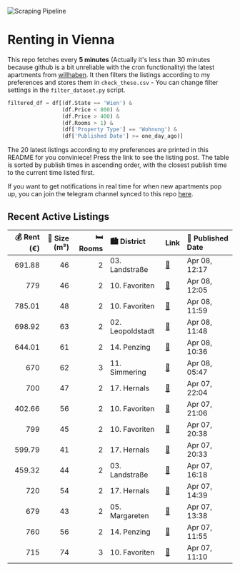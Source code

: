 ![Scraping Pipeline](https://github.com/AthomsG/renting-in-vienna/actions/workflows/run_pipeline.yml/badge.svg)


# Renting in Vienna

This repo fetches every **5 minutes** (Actually it's less than 30 minutes because github is a bit unreliable with the cron functionality) the latest apartments from [willhaben](https://www.willhaben.at/).
It then filters the listings according to my preferences and stores them in `check_these.csv` - You can change filter settings in the `filter_dataset.py` script.

```python
filtered_df = df[(df.State == 'Wien') & 
                 (df.Price < 800) &
                 (df.Price > 400) &
                 (df.Rooms > 1) &
                 (df['Property Type'] == 'Wohnung') &
                 (df['Published Date'] >= one_day_ago)]
```

The 20 latest listings according to my preferences are printed in this README for you conviniece! Press the link to see the listing post.
The table is sorted by publish times in ascending order, with the closest publish time to the current time listed first.

If you want to get notifications in real time for when new apartments pop up, you can join the telegram channel synced to this repo [here](https://t.me/+1HPAYOf5BSsyNTlk).

## Recent Active Listings

|   💰 Rent (€) |   📏 Size (m²) |   🛏️ Rooms | 🏙️ District      | Link                                                                                                                                                                                                                     | 📅 Published Date   |
|-------------:|--------------:|-----------:|:-----------------|:-------------------------------------------------------------------------------------------------------------------------------------------------------------------------------------------------------------------------|:-------------------|
|       691.88 |            46 |          2 | 03. Landstraße   | [🔗](https://www.willhaben.at/iad/immobilien/d/mietwohnungen/wien/wien-1030-landstra%C3%9Fe/kleines-wohlf%C3%BChlnest-im-hofgeb%C3%A4ude%21-1775548477/)                                                                  | Apr 08, 12:17      |
|       779    |            46 |          2 | 10. Favoriten    | [🔗](https://www.willhaben.at/iad/immobilien/d/mietwohnungen/wien/wien-1100-favoriten/traumhafte-2-zimmer-wohnung-mit-balkon---viola-park---ihre-wohlf%C3%BChloase-am-laaer-berg-1636998917/)                             | Apr 08, 12:05      |
|       785.01 |            48 |          2 | 10. Favoriten    | [🔗](https://www.willhaben.at/iad/immobilien/d/mietwohnungen/wien/wien-1100-favoriten/viola-park---2-zimmer-balkonwohnung---ihr-zuhause-mit-direkter-u1-anbindung-%7Cam-laaer-berg-1139947170/)                           | Apr 08, 11:59      |
|       698.92 |            63 |          2 | 02. Leopoldstadt | [🔗](https://www.willhaben.at/iad/immobilien/d/mietwohnungen/wien/wien-1020-leopoldstadt/----2-zimmerwohnung-im-dachgeschoss-%2A1-minute-zur-u2-taborstra%C3%9Fe%2A-----1734539458/)                                      | Apr 08, 11:48      |
|       644.01 |            61 |          2 | 14. Penzing      | [🔗](https://www.willhaben.at/iad/immobilien/d/mietwohnungen/wien/wien-1140-penzing/sehr-helle-2-zimmer-altbauwohnung---n%C3%A4he-sch%C3%B6nbrunn-810256197/)                                                             | Apr 08, 10:36      |
|       670    |            62 |          3 | 11. Simmering    | [🔗](https://www.willhaben.at/iad/immobilien/d/mietwohnungen/wien/wien-1110-simmering/wiener-wohnen-vormerkschein--wundersch%C3%B6ne-gemeindewohnung-in-1110-wien-mit-balkon-als-direktvergabe-weiterzugeben-1625662973/) | Apr 08, 05:47      |
|       700    |            47 |          2 | 17. Hernals      | [🔗](https://www.willhaben.at/iad/immobilien/d/mietwohnungen/wien/wien-1170-hernals/wohnung-zum-wohlf%C3%BChlen-1842133416/)                                                                                              | Apr 07, 22:04      |
|       402.66 |            56 |          2 | 10. Favoriten    | [🔗](https://www.willhaben.at/iad/immobilien/d/mietwohnungen/wien/wien-1100-favoriten/zwei-zimmer-gemeindewohnung-mit-vormerkschein-vor-31.03.25-1922540623/)                                                             | Apr 07, 21:06      |
|       799    |            45 |          2 | 10. Favoriten    | [🔗](https://www.willhaben.at/iad/immobilien/d/mietwohnungen/wien/wien-1100-favoriten/sonnwend---living%21-erstbezug---k%C3%BCche---klima---beschattung---u1-n%C3%A4he%21-1661379415/)                                    | Apr 07, 20:38      |
|       599.79 |            41 |          2 | 17. Hernals      | [🔗](https://www.willhaben.at/iad/immobilien/d/mietwohnungen/wien/wien-1170-hernals/h%C3%BCbsche-15-zimmer-wohnung-am-clemens-hofbauer-platz-1887758100/)                                                                 | Apr 07, 20:33      |
|       459.32 |            44 |          2 | 03. Landstraße   | [🔗](https://www.willhaben.at/iad/immobilien/d/mietwohnungen/wien/wien-1030-landstra%C3%9Fe/u-bahn--und-pratern%C3%A4he-2-zimmer-gemeinde-wohnung%3B-ruhig-sch%C3%B6n-gut-gelegen-1815209405/)                            | Apr 07, 16:18      |
|       720    |            54 |          2 | 17. Hernals      | [🔗](https://www.willhaben.at/iad/immobilien/d/mietwohnungen/wien/wien-1170-hernals/2-zimmer-hauptmiete-%22unbefristet%22-1860207122/)                                                                                    | Apr 07, 14:39      |
|       679    |            43 |          2 | 05. Margareten   | [🔗](https://www.willhaben.at/iad/immobilien/d/mietwohnungen/wien/wien-1050-margareten/renovierte-unbefristete-altbaumiete-976442915/)                                                                                    | Apr 07, 13:38      |
|       760    |            56 |          2 | 14. Penzing      | [🔗](https://www.willhaben.at/iad/immobilien/d/mietwohnungen/wien/wien-1140-penzing/ruhige-helle-2-zimmer-wohnung-mit-loggia-in-penzing-1324810104/)                                                                      | Apr 07, 11:55      |
|       715    |            74 |          3 | 10. Favoriten    | [🔗](https://www.willhaben.at/iad/immobilien/d/mietwohnungen/wien/wien-1100-favoriten/helle-und-g%C3%BCnstige-3-zimmer-wohnung-2109468448/)                                                                               | Apr 07, 11:10      |
